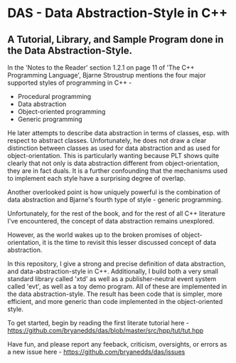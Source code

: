 DAS - Data Abstraction-Style in C++
===

A Tutorial, Library, and Sample Program done in the Data Abstraction-Style.
--------------------------------------------------------------------------

In the 'Notes to the Reader' section 1.2.1 on page 11 of 'The C++ Programming Language', Bjarne Stroustrup mentions the four major supported styles of programming in C++ -

- Procedural programming
- Data abstraction
- Object-oriented programming
- Generic programming

He later attempts to describe data abstraction in terms of classes, esp. with respect to abstract classes. Unfortunately, he does not draw a clear distinction between classes as used for data abstraction and as used for object-orientation. This is particularly wanting because PLT shows quite clearly that not only is data abstraction different from object-orientation, they are in fact duals. It is a further confounding that the mechanisms used to implement each style have a surprising degree of overlap.

Another overlooked point is how uniquely powerful is the combination of data abstraction and Bjarne's fourth type of style - generic programming.

Unfortunately, for the rest of the book, and for the rest of all C++ literature I've encountered, the concept of data abstraction remains unexplored.

However, as the world wakes up to the broken promises of object-orientation, it is the time to revisit this lesser discussed concept of data abstraction.

In this repository, I give a strong and precise definition of data abstraction, and data-abstraction-style in C++. Additionally, I build both a very small standard library called 'xtd' as well as a publisher-neutral event system called 'evt', as well as a toy demo program. All of these are implemented in the data abstraction-style. The result has been code that is simpler, more efficient, and more generic than code implemented in the object-oriented style.

To get started, begin by reading the first literate tutorial here - https://github.com/bryanedds/das/blob/master/src/hpp/tut/tut.hpp

Have fun, and please report any feeback, criticism, oversights, or errors as a new issue here - https://github.com/bryanedds/das/issues
